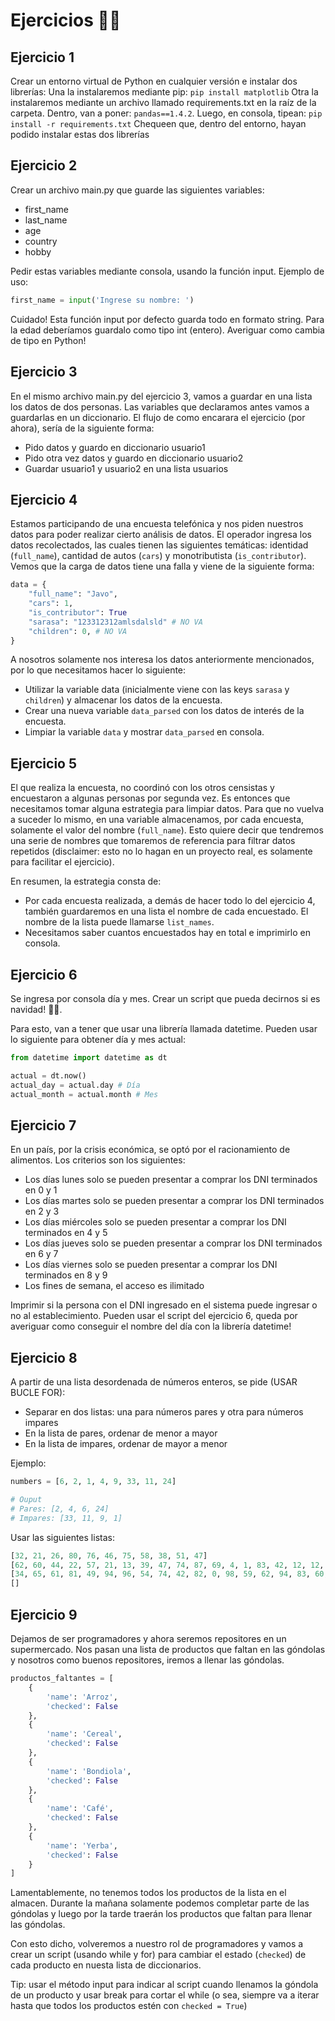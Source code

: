 # Ejercicios 💪🐍

## Ejercicio 1

Crear un entorno virtual de Python en cualquier versión e instalar dos librerías:
Una la instalaremos mediante pip: `pip install matplotlib`
Otra la instalaremos mediante un archivo llamado requirements.txt en la raíz de la carpeta. Dentro, van a poner: `pandas==1.4.2`. Luego, en consola, tipean: `pip install -r requirements.txt`
Chequeen que, dentro del entorno, hayan podido instalar estas dos librerías


## Ejercicio 2

Crear un archivo main.py que guarde las siguientes variables:
- first_name
- last_name
- age
- country
- hobby

Pedir estas variables mediante consola, usando la función input. Ejemplo de uso:
```py
first_name = input('Ingrese su nombre: ')
```

Cuidado! Esta función input por defecto guarda todo en formato string. Para la edad deberíamos guardalo como tipo int (entero). Averiguar como cambia de tipo en Python!


## Ejercicio 3

En el mismo archivo main.py del ejercicio 3, vamos a guardar en una lista los datos de dos personas. Las variables que declaramos antes vamos a guardarlas en un diccionario. El flujo de como encarara el ejercicio (por ahora), sería de la siguiente forma:

- Pido datos y guardo en diccionario usuario1
- Pido otra vez datos y guardo en diccionario usuario2
- Guardar usuario1 y usuario2 en una lista usuarios


## Ejercicio 4

Estamos participando de una encuesta telefónica y nos piden nuestros datos para poder realizar cierto análisis de datos. El operador ingresa los datos recolectados, las cuales tienen las siguientes temáticas: identidad (`full_name`), cantidad de autos (`cars`) y monotributista (`is_contributor`). Vemos que la carga de datos tiene una falla y viene de la siguiente forma:

```py
data = {
    "full_name": "Javo",
    "cars": 1,
    "is_contributor": True
    "sarasa": "123312312amlsdalsld" # NO VA
    "children": 0, # NO VA
}
```


A nosotros solamente nos interesa los datos anteriormente mencionados, por lo que necesitamos hacer lo siguiente:

- Utilizar la variable data (inicialmente viene con las keys `sarasa` y `children`) y almacenar los datos de la encuesta.
- Crear una nueva variable `data_parsed` con los datos de interés de la encuesta.
- Limpiar la variable `data` y mostrar `data_parsed` en consola.


## Ejercicio 5

El que realiza la encuesta, no coordinó con los otros censistas y encuestaron a algunas personas por segunda vez. Es entonces que necesitamos tomar alguna estrategia para limpiar datos.
Para que no vuelva a suceder lo mismo, en una variable almacenamos, por cada encuesta, solamente el valor del nombre (`full_name`). Esto quiere decir que tendremos una serie de nombres que tomaremos de referencia para filtrar datos repetidos (disclaimer: esto no lo hagan en un proyecto real, es solamente para facilitar el ejercicio).

En resumen, la estrategia consta de:

- Por cada encuesta realizada, a demás de hacer todo lo del ejercicio 4, también guardaremos en una lista el nombre de cada encuestado. El nombre de la lista puede llamarse `list_names`.
- Necesitamos saber cuantos encuestados hay en total e imprimirlo en consola.


## Ejercicio 6

Se ingresa por consola día y mes. Crear un script que pueda decirnos si es navidad! 🎅🎄.

Para esto, van a tener que usar una librería llamada datetime. Pueden usar lo siguiente para obtener día y mes actual:

```py
from datetime import datetime as dt

actual = dt.now()
actual_day = actual.day # Día
actual_month = actual.month # Mes
```

## Ejercicio 7

En un país, por la crisis económica, se optó por el racionamiento de alimentos. Los criterios son los siguientes:

- Los días lunes solo se pueden presentar a comprar los DNI terminados en 0 y 1
- Los días martes solo se pueden presentar a comprar los DNI terminados en 2 y 3
- Los días miércoles solo se pueden presentar a comprar los DNI terminados en 4 y 5
- Los días jueves solo se pueden presentar a comprar los DNI terminados en 6 y 7
- Los días viernes solo se pueden presentar a comprar los DNI terminados en 8 y 9
- Los fines de semana, el acceso es ilimitado

Imprimir si la persona con el DNI ingresado en el sistema puede ingresar o no al establecimiento. Pueden usar el script del ejercicio 6, queda por averiguar como conseguir el nombre del día con la librería datetime!


## Ejercicio 8

A partir de una lista desordenada de números enteros, se pide (USAR BUCLE FOR):

- Separar en dos listas: una para números pares y otra para números impares
- En la lista de pares, ordenar de menor a mayor
- En la lista de impares, ordenar de mayor a menor

Ejemplo:

```py
numbers = [6, 2, 1, 4, 9, 33, 11, 24]

# Ouput
# Pares: [2, 4, 6, 24]
# Impares: [33, 11, 9, 1]
```

Usar las siguientes listas:
```py
[32, 21, 26, 80, 76, 46, 75, 58, 38, 51, 47]
[62, 60, 44, 22, 57, 21, 13, 39, 47, 74, 87, 69, 4, 1, 83, 42, 12, 12, 64]
[34, 65, 61, 81, 49, 94, 96, 54, 74, 42, 82, 0, 98, 59, 62, 94, 83, 60, 54, 10, 36, 81, 92, 3, 76]
[]
```

## Ejercicio 9

Dejamos de ser programadores y ahora seremos repositores en un supermercado. Nos pasan una lista de productos que faltan en las góndolas y nosotros como buenos repositores, iremos a llenar las góndolas.

```py
productos_faltantes = [
    {
        'name': 'Arroz',
        'checked': False
    },
    {
        'name': 'Cereal',
        'checked': False
    },
    {
        'name': 'Bondiola',
        'checked': False
    },
    {
        'name': 'Café',
        'checked': False
    },
    {
        'name': 'Yerba',
        'checked': False
    }
]
```

Lamentablemente, no tenemos todos los productos de la lista en el almacen. Durante la mañana solamente podemos completar parte de las góndolas y luego por la tarde traerán los productos que faltan para llenar las góndolas.

Con esto dicho, volveremos a nuestro rol de programadores y vamos a crear un script (usando while y for) para cambiar el estado (`checked`) de cada producto en nuesta lista de diccionarios.

Tip: usar el método input para indicar al script cuando llenamos la góndola de un producto y usar break para cortar el while (o sea, siempre va a iterar hasta que todos los productos estén con `checked = True`)